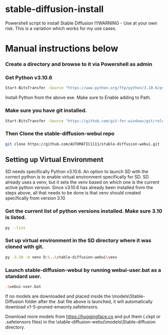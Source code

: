 # stable-diffusion-install
Powershell script to install Stable Diffusion
!!!WARNING - Use at your own risk. This is a variation which works for my use cases.

# Manual instructions below
### Create a directory and browse to it via Powershell as admin

### Get Python v3.10.6
```bash
Start-BitsTransfer -Source "https://www.python.org/ftp/python/3.10.6/python-3.10.6-amd64.exe"
```
Install Python from the above exe. Make sure to Enable adding to Path.

### Make sure you have git installed. 
```bash
Start-BitsTransfer -Source "https://github.com/git-for-windows/git/releases/download/v2.42.0.windows.2/Git-2.42.0.2-64-bit.exe"
```
### Then Clone the stable-diffusion-webui repo
```bash
git clone https://github.com/AUTOMATIC1111/stable-diffusion-webui.git
```

## Setting up Virtual Environment
SD needs specifically Python v3.10.6. An option to launch SD with the correct python is to enable virtual environment specifically for SD.
SD already uses a venv, but it sets the venv based on which one is the current active python version.
Since v3.10.6 has already been installed from the steps above, all that needs to be done is that venv should created specifically from version 3.10

### Get the current list of python versions installed. Make sure 3.10 is listed.
```bash
py --list
```
### Set up virtual environment in the SD directory where it was cloned with git.
```bash
py -3.10 -m venv D:\..\stable-diffusion-webui\venv
```
### Launch stable-diffusion-webui by running webui-user.bat as a standard user.
```bash
.\webui-user.bat
```
If no models are downloaded and placed inside the \models\Stable-Diffusion folder after the .bat file above is launched, it will automatically download v1-5-pruned-emaonly.safetensors.

Download more models from https://huggingface.co and put them (.ckpt or .safetensors files) in the \stable-diffusion-webui\models\Stable-diffusion directory.

